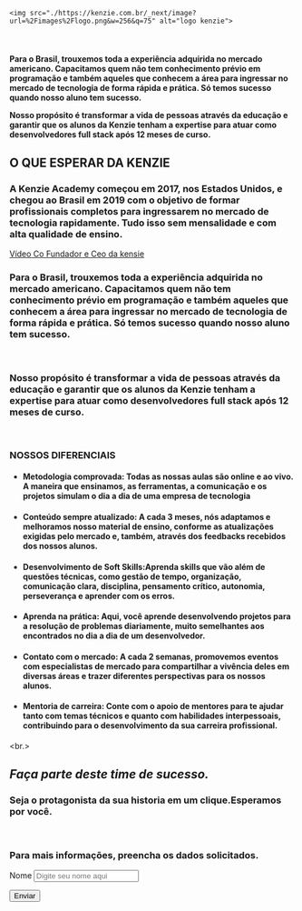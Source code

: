 <!DOCTYPE html>
<html lang="pt-br">
<head>
    <meta charset="UTF-8">
    <meta http-equiv="X-UA-Compatible" content="IE=edge">
    <meta name="viewport" content="width=device-width, initial-scale=1.0">
    <meta name="description" content="free web tutotials">
    <title>text</title>
</head>
<nav>

    <img src="./https://kenzie.com.br/_next/image?url=%2Fimages%2Flogo.png&w=256&q=75" alt="logo kenzie">
   
</nav>
<br>
    <title>
    <h1>NOSSO FOCO É TRANSFORMAR VIDAS!</h1>
    
<h2>Através da educação e da programação, fazemos diferença real na realidade de milhares de pessoas.</h2>

<br>
</title>
<tilte>
<h4>Para o Brasil, trouxemos toda a experiência adquirida no mercado americano. Capacitamos quem não tem conhecimento prévio em programação e também aqueles que conhecem a área para ingressar no mercado de tecnologia de forma rápida e prática. Só temos sucesso quando nosso aluno tem sucesso.

Nosso propósito é transformar a vida de pessoas através da educação e garantir que os alunos da Kenzie tenham a expertise para atuar como desenvolvedores full stack após 12 meses de curso.
</h4>
</tilte>
<body>
    <article>
    <h1>O QUE ESPERAR DA KENZIE</h1>
    <h3>A Kenzie Academy começou em 2017, nos Estados Unidos, e chegou ao Brasil em 2019 com o objetivo de formar profissionais completos para ingressarem no mercado de tecnologia rapidamente. Tudo isso sem mensalidade e com alta qualidade de ensino.</h3>
    </article>
    <a href="https://youtu.be/BwzGJ-1ivXk" target="_blank">Vídeo Co Fundador e Ceo da kensie</a>
<br>      
    <h3>Para o Brasil, trouxemos toda a experiência adquirida no mercado americano. Capacitamos quem não tem conhecimento prévio em programação e também aqueles que conhecem a área para ingressar no mercado de tecnologia de forma rápida e prática. Só temos sucesso quando nosso aluno tem sucesso. 
    </h3>
<br>
    <h3>Nosso propósito é transformar a vida de pessoas através da educação e garantir que os alunos da Kenzie tenham a expertise para atuar como desenvolvedores full stack após 12 meses de curso.</h3>
    <article>
<br>
    <article>
    <h3>NOSSOS DIFERENCIAIS</h3>
        <ul>
            <li><h4>Metodologia comprovada: Todas as nossas aulas são online e ao vivo. A maneira que ensinamos, as ferramentas, a comunicação e os projetos simulam o dia a dia de uma empresa de tecnologia</h4></li>
            <li><h4>Conteúdo sempre atualizado: A cada 3 meses, nós adaptamos e melhoramos nosso material de ensino, conforme as atualizações exigidas pelo mercado e, também, através dos feedbacks recebidos dos nossos alunos.</h4></li>
            <li><h4>Desenvolvimento de Soft Skills:Aprenda skills que vão além de questões técnicas, como gestão de tempo, organização, comunicação clara, disciplina, pensamento crítico, autonomia, perseverança e aprender com os erros.
            </h4></li>
            <li><h4>Aprenda na prática: Aqui, você aprende desenvolvendo projetos para a resolução de problemas diariamente, muito semelhantes aos encontrados no dia a dia de um desenvolvedor.</h4></li>
            <li><h4>Contato com o mercado: A cada 2 semanas, promovemos eventos com especialistas de mercado para compartilhar a vivência deles em diversas áreas e trazer diferentes perspectivas para os nossos alunos.</h4></li>
            <li><h4>Mentoria de carreira: Conte com o apoio de mentores para te ajudar tanto com temas técnicos e quanto com habilidades interpessoais, contribuindo para o desenvolvimento da sua carreira profissional.</h4></li>
        </ul>
    </article>

<br.>
    <article>
    <h2><em>Faça parte deste time de sucesso.</em></h2>
    <h3>Seja o protagonista da sua historia em um clique.Esperamos por você.</h3>
    </article>

<br>
    <h3>Para mais informações, preencha os dados solicitados.</h3>
        <form>
            <label for="nome">Nome</label>
            <input type="text" placeholder="Digite seu nome aqui" required="true">

<button type="submit">Enviar</button>
<br>
        </form>
</body>
</html>


